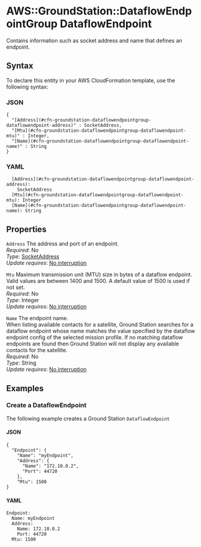 # AWS::GroundStation::DataflowEndpointGroup DataflowEndpoint<a name="aws-properties-groundstation-dataflowendpointgroup-dataflowendpoint"></a>

 Contains information such as socket address and name that defines an endpoint\. 

## Syntax<a name="aws-properties-groundstation-dataflowendpointgroup-dataflowendpoint-syntax"></a>

To declare this entity in your AWS CloudFormation template, use the following syntax:

### JSON<a name="aws-properties-groundstation-dataflowendpointgroup-dataflowendpoint-syntax.json"></a>

```
{
  "[Address](#cfn-groundstation-dataflowendpointgroup-dataflowendpoint-address)" : SocketAddress,
  "[Mtu](#cfn-groundstation-dataflowendpointgroup-dataflowendpoint-mtu)" : Integer,
  "[Name](#cfn-groundstation-dataflowendpointgroup-dataflowendpoint-name)" : String
}
```

### YAML<a name="aws-properties-groundstation-dataflowendpointgroup-dataflowendpoint-syntax.yaml"></a>

```
  [Address](#cfn-groundstation-dataflowendpointgroup-dataflowendpoint-address): 
    SocketAddress
  [Mtu](#cfn-groundstation-dataflowendpointgroup-dataflowendpoint-mtu): Integer
  [Name](#cfn-groundstation-dataflowendpointgroup-dataflowendpoint-name): String
```

## Properties<a name="aws-properties-groundstation-dataflowendpointgroup-dataflowendpoint-properties"></a>

`Address`  <a name="cfn-groundstation-dataflowendpointgroup-dataflowendpoint-address"></a>
 The address and port of an endpoint\.   
*Required*: No  
*Type*: [SocketAddress](aws-properties-groundstation-dataflowendpointgroup-socketaddress.md)  
*Update requires*: [No interruption](https://docs.aws.amazon.com/AWSCloudFormation/latest/UserGuide/using-cfn-updating-stacks-update-behaviors.html#update-no-interrupt)

`Mtu`  <a name="cfn-groundstation-dataflowendpointgroup-dataflowendpoint-mtu"></a>
Maximum transmission unit \(MTU\) size in bytes of a dataflow endpoint\. Valid values are between 1400 and 1500\. A default value of 1500 is used if not set\.   
*Required*: No  
*Type*: Integer  
*Update requires*: [No interruption](https://docs.aws.amazon.com/AWSCloudFormation/latest/UserGuide/using-cfn-updating-stacks-update-behaviors.html#update-no-interrupt)

`Name`  <a name="cfn-groundstation-dataflowendpointgroup-dataflowendpoint-name"></a>
 The endpoint name\.   
 When listing available contacts for a satellite, Ground Station searches for a dataflow endpoint whose name matches the value specified by the dataflow endpoint config of the selected mission profile\. If no matching dataflow endpoints are found then Ground Station will not display any available contacts for the satellite\.   
*Required*: No  
*Type*: String  
*Update requires*: [No interruption](https://docs.aws.amazon.com/AWSCloudFormation/latest/UserGuide/using-cfn-updating-stacks-update-behaviors.html#update-no-interrupt)

## Examples<a name="aws-properties-groundstation-dataflowendpointgroup-dataflowendpoint--examples"></a>

### Create a DataflowEndpoint<a name="aws-properties-groundstation-dataflowendpointgroup-dataflowendpoint--examples--Create_a_DataflowEndpoint"></a>

The following example creates a Ground Station `DataflowEndpoint`

#### JSON<a name="aws-properties-groundstation-dataflowendpointgroup-dataflowendpoint--examples--Create_a_DataflowEndpoint--json"></a>

```
{
  "Endpoint": {
    "Name": "myEndpoint",
    "Address": {
      "Name": "172.10.0.2",
      "Port": 44720
    },
    "Mtu": 1500
}
```

#### YAML<a name="aws-properties-groundstation-dataflowendpointgroup-dataflowendpoint--examples--Create_a_DataflowEndpoint--yaml"></a>

```
Endpoint:
  Name: myEndpoint
  Address:
    Name: 172.10.0.2
    Port: 44720
  Mtu: 1500
```